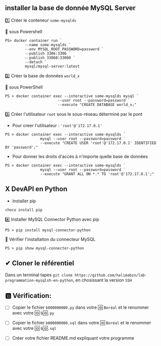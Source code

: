 ## installer la base de donnée MySQL Server

:one: Créer le conteneur `some-mysqlds`

:pushpin: sous Powershell

```
PS> docker container run `
         --name some-mysqlds `
         --env MYSQL_ROOT_PASSWORD=password `
         --publish 3306:3306 `
         --publish 33060:33060 `
         --detach `
         mysql/mysql-server:latest
```

:two: Créer la base de données `world_x`

:pushpin: sous PowerShell

```
PS > docker container exec --interactive some-mysqlds mysql `
                        --user root --password=password `
                        --execute "CREATE DATABASE world_x;"
```


:three: Créer l'utilisateur `root` sous le sous-réseau déterminé par le pont 

* Pour creer l'utilisateur : `'root'@'172.17.0.1'`

```
PS > docker container exec --interactive some-mysqlds `
                mysql --user root --password=password `
                --execute "CREATE USER 'root'@'172.17.0.1' IDENTIFIED BY 'password';"
```

* Pour donner les droits d'accès à n'importe quelle base de données

```
PS > docker container exec --interactive some-mysqlds `
                mysql --user root --password=password `
                --execute "GRANT ALL ON *.* TO 'root'@'172.17.0.1';"
```

##  X DevAPI en Python

* Installer pip 
```
choco install pip
```
:four: Installer MySQL Connector Python avec pip

```
PS > pip install mysql-connector-python
```
:round_pushpin: Vérifier l'installaiton du connecteur MySQL 

```
PS > pip show mysql-connector-python 
```

## ✔ Cloner le référentiel

Dans un terminal tapes `git clone https://github.com/halimabzn/lab-programmation-mysqlsh-en-python`, en chosissant la version `SSH` 































## :b: Vérification:

  - [ ] Copier le fichier `b000000000.py` dans votre :id: `Boréal` et le renommer avec votre :id: `b`:id:`.py`

  - [ ] Copier le fichier `b000000000.sql` dans votre :id: `Boréal` et le renommer avec votre :id: `b`:id:`.sql`


  - [ ] Créer votre fichier README.md expliquant votre programme


